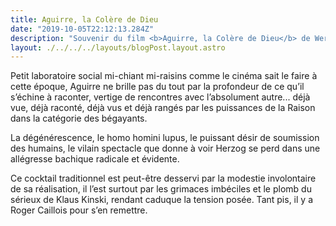 ```yaml
---
title: Aguirre, la Colère de Dieu
date: "2019-10-05T22:12:13.284Z"
description: "Souvenir du film <b>Aguirre, la Colère de Dieu</b> de Werner Herzog"
layout: ./../../../layouts/blogPost.layout.astro
---
```

Petit laboratoire social mi-chiant mi-raisins comme le cinéma sait le faire à cette époque, Aguirre ne brille pas du tout par la profondeur de ce qu’il s’échine à raconter, vertige de rencontres avec l’absolument autre... déjà vue, déjà raconté, déjà vus et déjà rangés par les puissances de la Raison dans la catégorie des bégayants.

La dégénérescence, le homo homini lupus, le puissant désir de soumission des humains, le vilain spectacle que donne à voir Herzog se perd dans une allégresse bachique radicale et évidente. 

Ce cocktail traditionnel est peut-être desservi par la modestie involontaire de sa réalisation, il l’est surtout par les grimaces imbéciles et le plomb du sérieux de Klaus Kinski, rendant caduque la tension posée. Tant pis, il y a Roger Caillois pour s’en remettre.